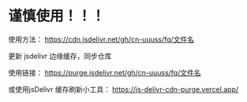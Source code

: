 # 谨慎使用！！！

使用方法：
https://cdn.jsdelivr.net/gh/cn-uuuss/fq/文件名  

更新 jsdelivr 边缘缓存，同步仓库

使用链接：
https://purge.jsdelivr.net/gh/cn-uuuss/fq/文件名

或使用jsDelivr 缓存刷新小工具：
https://js-delivr-cdn-purge.vercel.app/  
